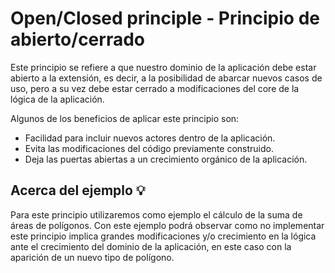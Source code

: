 # Open/Closed principle - Principio de abierto/cerrado

Este principio se refiere a que nuestro dominio de la aplicación debe estar abierto a la extensión, es decir, a la
posibilidad de abarcar nuevos casos de uso, pero a su vez debe estar cerrado a modificaciones del core de la lógica de
la aplicación.

Algunos de los beneficios de aplicar este principio son:
- Facilidad para incluir nuevos actores dentro de la aplicación.
- Evita las modificaciones del código previamente construido.
- Deja las puertas abiertas a un crecimiento orgánico de la aplicación.  

## Acerca del ejemplo :bulb:

Para este principio utilizaremos como ejemplo el cálculo de la suma de áreas de polígonos. Con este ejemplo podrá
observar como no implementar este principio implica grandes modificaciones y/o crecimiento en la lógica ante el
crecimiento del dominio de la aplicación, en este caso con la aparición de un nuevo tipo de polígono.